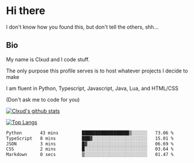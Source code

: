 

# Hi there
I don't know how you found this, but don't tell the others, shh...

## Bio
My name is Clxud and I code stuff.

The only purpose this profile serves is to host whatever projects I decide to make

I am fluent in Python, Typescript, Javascript, Java, Lua, and HTML/CSS



(Don't ask me to code for you)

[![Clxud's github stats](https://github-readme-stats.vercel.app/api?username=cloudwithax&count_private=true&theme=dark&show_icons=true)](https://github.com/anuraghazra/github-readme-stats) 

[![Top Langs](https://github-readme-stats.vercel.app/api/top-langs/?username=cloudwithax&theme=dark)](https://github.com/anuraghazra/github-readme-stats)

<!--START_SECTION:waka-->

```txt
Python       43 mins         ██████████████████▒░░░░░░   73.06 %
TypeScript   8 mins          ███▓░░░░░░░░░░░░░░░░░░░░░   15.01 %
JSON         3 mins          █▓░░░░░░░░░░░░░░░░░░░░░░░   06.69 %
CSS          2 mins          █░░░░░░░░░░░░░░░░░░░░░░░░   03.64 %
Markdown     0 secs          ▒░░░░░░░░░░░░░░░░░░░░░░░░   01.47 %
```

<!--END_SECTION:waka-->







